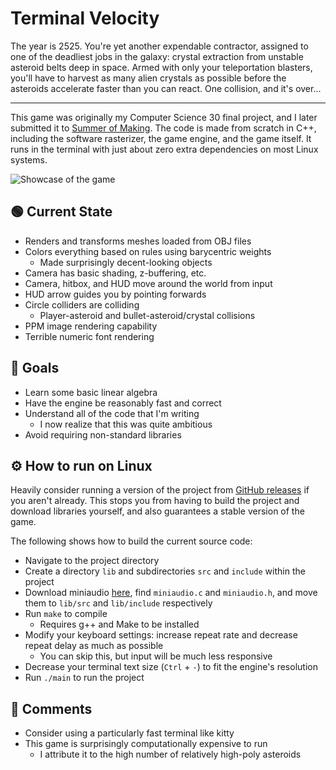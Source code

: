 # Terminal Velocity

The year is 2525. You're yet another expendable contractor, assigned to one of the deadliest jobs in the galaxy: crystal extraction from unstable asteroid belts deep in space. Armed with only your teleportation blasters, you'll have to harvest as many alien crystals as possible before the asteroids accelerate faster than you can react. One collision, and it's over...

---

This game was originally my Computer Science 30 final project, and I later submitted it to [Summer of Making](https://summer.hackclub.com/projects/521). The code is made from scratch in C++, including the software rasterizer, the game engine, and the game itself. It runs in the terminal with just about zero extra dependencies on most Linux systems.

![Showcase of the game](github/7-14-2025-showcase.gif)

## 🟢 Current State
- Renders and transforms meshes loaded from OBJ files
- Colors everything based on rules using barycentric weights
    - Made surprisingly decent-looking objects
- Camera has basic shading, z-buffering, etc.
- Camera, hitbox, and HUD move around the world from input
- HUD arrow guides you by pointing forwards
- Circle colliders are colliding
    - Player-asteroid and bullet-asteroid/crystal collisions
- PPM image rendering capability
- Terrible numeric font rendering

## 🎯 Goals
- Learn some basic linear algebra
- Have the engine be reasonably fast and correct
- Understand all of the code that I'm writing
    - I now realize that this was quite ambitious
- Avoid requiring non-standard libraries

## ⚙️ How to run on Linux

Heavily consider running a version of the project from [GitHub releases](https://github.com/sugo14/TerminalVelocity/releases) if you aren't already. This stops you from having to build the project and download libraries yourself, and also guarantees a stable version of the game.

The following shows how to build the current source code:

- Navigate to the project directory
- Create a directory `lib` and subdirectories `src` and `include` within the project
- Download miniaudio [here](https://github.com/mackron/miniaudio/releases/tag/0.11.22), find `miniaudio.c` and `miniaudio.h`, and move them to `lib/src` and `lib/include` respectively
- Run `make` to compile
    - Requires g++ and Make to be installed
- Modify your keyboard settings: increase repeat rate and decrease repeat delay as much as possible
    - You can skip this, but input will be much less responsive
- Decrease your terminal text size (`Ctrl` + `-`) to fit the engine's resolution
- Run `./main` to run the project

## 💬 Comments
- Consider using a particularly fast terminal like kitty
- This game is surprisingly computationally expensive to run
    - I attribute it to the high number of relatively high-poly asteroids
